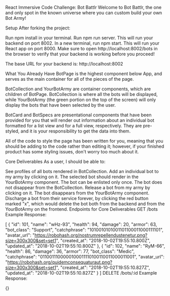 React Immersive Code Challenge: Bot Battlr
Welcome to Bot Battlr, the one and only spot in the known universe where you can custom build your own Bot Army!

Setup
After forking the project:

Run npm install in your terminal.
Run npm run server. This will run your backend on port 8002.
In a new terminal, run npm start. This will run your React app on port 8000.
Make sure to open http://localhost:8002/bots in the browser to verify that your backend is working before you proceed!

The base URL for your backend is: http://localhost:8002

What You Already Have
BotPage is the highest component below App, and serves as the main container for all of the pieces of the page.

BotCollection and YourBotArmy are container components, which are children of BotPage. BotCollection is where all the bots will be displayed, while YourBotArmy (the green portion on the top of the screen) will only display the bots that have been selected by the user.

BotCard and BotSpecs are presentational components that have been provided for you that will render out information about an individual bot formatted for a list view and for a full view, respectively. They are pre-styled, and it is your responsibility to get the data into them.

All of the code to style the page has been written for you, meaning that you should be adding to the code rather than editing it; however, if your finished product has some styling issues, don't worry too much about it.

Core Deliverables
As a user, I should be able to:

See profiles of all bots rendered in BotCollection.
Add an individual bot to my army by clicking on it. The selected bot should render in the YourBotArmy component. The bot can be enlisted only once. The bot does not disappear from the BotCollection.
Release a bot from my army by clicking on it. The bot disappears from the YourBotArmy component.
Discharge a bot from their service forever, by clicking the red button marked "x", which would delete the bot both from the backend and from the YourBotArmy on the frontend.
Endpoints for Core Deliverables
GET /bots
Example Response:

[
  {
    "id": 101,
    "name": "wHz-93",
    "health": 94,
    "damage": 20,
    "armor": 63,
    "bot_class": "Support",
    "catchphrase": "1010010101001101100011000111101",
    "avatar_url": "https://robohash.org/nostrumrepellendustenetur.png?size=300x300&set=set1",
    "created_at": "2018-10-02T19:55:10.800Z",
    "updated_at": "2018-10-02T19:55:10.800Z"
  },
  {
    "id": 102,
    "name": "RyM-66",
    "health": 86,
    "damage": 36,
    "armor": 77,
    "bot_class": "Medic",
    "catchphrase": "0110011100000100011110100110011000011001",
    "avatar_url": "https://robohash.org/quidemconsequaturaut.png?size=300x300&set=set1",
    "created_at": "2018-10-02T19:55:10.827Z",
    "updated_at": "2018-10-02T19:55:10.827Z"
  }
]
DELETE /bots/:id
Example Response:

{}